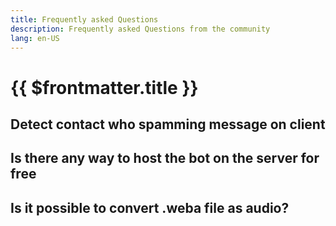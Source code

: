 ```yaml
---
title: Frequently asked Questions
description: Frequently asked Questions from the community
lang: en-US
---
```


# {{ $frontmatter.title }}

## Detect contact who spamming message on client

## Is there any way to host the bot on the server for free

## Is it possible to convert .weba file as audio?